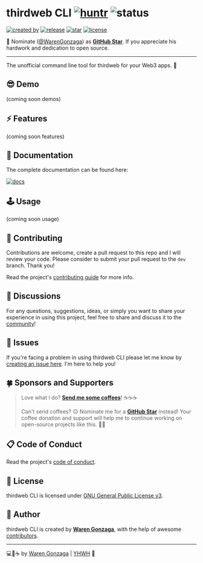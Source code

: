 # thirdweb CLI [![huntr](https://cdn.huntr.dev/huntr_security_badge_mono.svg)](https://huntr.dev) ![status](https://img.shields.io/badge/status-work%20in%20progress%20-yellow.svg?longCache=true)

[![created by](https://img.shields.io/badge/created%20by-Waren%20Gonzaga-blue.svg?longCache=true&style=flat-square)](https://github.com/warengonzaga) [![release](https://img.shields.io/github/release/warengonzaga/thirdweb-cli.svg?style=flat-square)](https://github.com/warengonzaga/thirdweb-cli/releases) [![star](https://img.shields.io/github/stars/warengonzaga/thirdweb-cli.svg?style=flat-square)](https://github.com/warengonzaga/thirdweb-cli/stargazers) [![license](https://img.shields.io/github/license/warengonzaga/thirdweb-cli.svg?style=flat-square)](https://github.com/warengonzaga/thirdweb-cli/blob/main/license)

📢 Nominate ([@WarenGonzaga](https://warengonzaga.com)) as **[GitHub Star](https://stars.github.com/nominate)**. If you appreciate his hardwork and dedication to open source.

---

The unofficial command line tool for thirdweb for your Web3 apps. 🚀

## 😎 Demo

(coming soon demos)

## ⚡ Features

(coming soon features)

## 📖 Documentation

The complete documentation can be found here:

[![docs](https://img.shields.io/badge/Docs-docs.warengonzaga.com/thirdweb--cli-blue.svg?longCache=true&style=for-the-badge)](https://docs.warengonzaga.com/thirdweb-cli)

## 🕹️ Usage

(coming soon usage)

## 🎯 Contributing

Contributions are welcome, create a pull request to this repo and I will review your code. Please consider to submit your pull request to the `dev` branch. Thank you!

Read the project's [contributing guide](./CONTRIBUTING.md) for more info.

## 💬 Discussions

For any questions, suggestions, ideas, or simply you want to share your experience in using this project, feel free to share and discuss it to the [community](https://github.com/warengonzaga/thirdweb-cli/discussions)!

## 🐛 Issues

If you're facing a problem in using thirdweb CLI please let me know by [creating an issue here](https://github.com/warengonzaga/thirdweb-cli/issues/new). I'm here to help you!

## 🍀 Sponsors and Supporters

> Love what I do? **[Send me some coffees](https://warengonzaga.com/donate)**! ☕☕☕
>
> Can't send coffees? 😥 Nominate me for a **[GitHub Star](https://stars.github.com/nominate)** instead!
> Your coffee donation and support will help me to continue working on open-source projects like this. 🙏😇

## 📋 Code of Conduct

Read the project's [code of conduct](./CODE_OF_CONDUCT.md).

## 📃 License

thirdweb CLI is licensed under [GNU General Public License v3](https://opensource.org/licenses/GPL-3.0).

## 📝 Author

thirdweb CLI is created by **[Waren Gonzaga](https://github.com/warengonzaga)**, with the help of awesome [contributors](https://github.com/warengonzaga/thirdweb-cli/graphs/contributors).

---

💻💖☕ by [Waren Gonzaga](https://warengonzaga.com) | [YHWH](https://youtu.be/9vh6Dz9oh8I?t=85) 🙏
